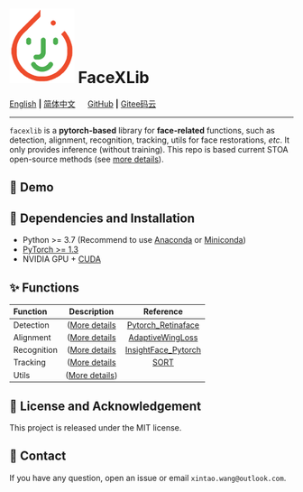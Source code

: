 # ![icon](assets/icon_small.png) FaceXLib

[English](README.md) **|** [简体中文](README_CN.md) &emsp; [GitHub](https://github.com/xinntao/facexlib) **|** [Gitee码云](https://gitee.com/xinntao/facexlib)

---

`facexlib` is a **pytorch-based** library for **face-related** functions, such as detection, alignment, recognition, tracking, utils for face restorations, *etc*.
It only provides inference (without training).
This repo is based current STOA open-source methods (see [more details](#Functions)).

## :eyes: Demo

## :wrench: Dependencies and Installation

- Python >= 3.7 (Recommend to use [Anaconda](https://www.anaconda.com/download/#linux) or [Miniconda](https://docs.conda.io/en/latest/miniconda.html))
- [PyTorch >= 1.3](https://pytorch.org/)
- NVIDIA GPU + [CUDA](https://developer.nvidia.com/cuda-downloads)

## :sparkles: Functions

| Function | Description  | Reference |
| :--- | :---:        |     :---:      |
| Detection | ([More details](detection/README.md) | [Pytorch_Retinaface](https://github.com/biubug6/Pytorch_Retinaface) |
| Alignment | ([More details](alignment/README.md) | [AdaptiveWingLoss](https://github.com/protossw512/AdaptiveWingLoss) |
| Recognition | ([More details](recognition/README.md) | [InsightFace_Pytorch](https://github.com/TreB1eN/InsightFace_Pytorch) |
| Tracking | ([More details](tracking/README.md) | [SORT](https://github.com/abewley/sort) |
| Utils | ([More details](utils/README.md)) | |

## :scroll: License and Acknowledgement

This project is released under the MIT license. <br>

## :e-mail: Contact

If you have any question, open an issue or email `xintao.wang@outlook.com`.
